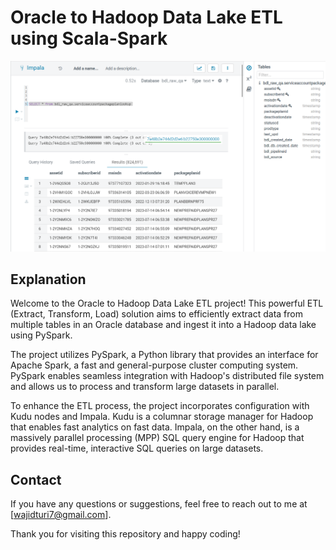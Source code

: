 # Oracle to Hadoop Data Lake ETL using Scala-Spark

![Project Image](https://github.com/wajidturi50/ETL_Oracle_to_Hadoop_DataLake/raw/main/Final%20Results.png)

## Explanation

Welcome to the Oracle to Hadoop Data Lake ETL project! This powerful ETL (Extract, Transform, Load) solution aims to efficiently extract data from multiple tables in an Oracle database and ingest it into a Hadoop data lake using PySpark.

The project utilizes PySpark, a Python library that provides an interface for Apache Spark, a fast and general-purpose cluster computing system. PySpark enables seamless integration with Hadoop's distributed file system and allows us to process and transform large datasets in parallel.

To enhance the ETL process, the project incorporates configuration with Kudu nodes and Impala. Kudu is a columnar storage manager for Hadoop that enables fast analytics on fast data. Impala, on the other hand, is a massively parallel processing (MPP) SQL query engine for Hadoop that provides real-time, interactive SQL queries on large datasets.


## Contact

If you have any questions or suggestions, feel free to reach out to me at [wajidturi7@gmail.com].

Thank you for visiting this repository and happy coding!
